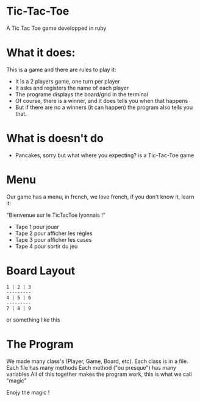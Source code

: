 # Tic-Tac-Toe
A Tic Tac Toe game developped in ruby 

# What it does:
This is a game and there are rules to play it:

- It is a 2 players game, one turn per player
- It asks and registers the name of each player
- The programe displays the board/grid in the terminal
- Of course, there is a winner, and it does tells you when that happens
- But if there are no a winners (it can happen) the program also tells you that.

# What is doesn't do
- Pancakes, sorry but what where you expecting? is a Tic-Tac-Toe game

# Menu
Our game has a menu, in french, we love french, if you don't know it, learn it:

"Bienvenue sur le TicTacToe lyonnais !"
- Tape 1 pour jouer
- Tape 2 pour afficher les règles
- Tape 3 pour afficher les cases
- Tape 4 pour sortir du jeu

# Board Layout

	1 | 2 | 3
    ---------
    4 | 5 | 6
    ---------
    7 | 8 | 9

or something like this

# The Program
We made many class's (Player, Game, Board, etc).
Each class is in a file.
Each file has many methods
Each method ("ou presque") has many variables
All of this together makes the program work, this is what we call "magic"

Enojy the magic !